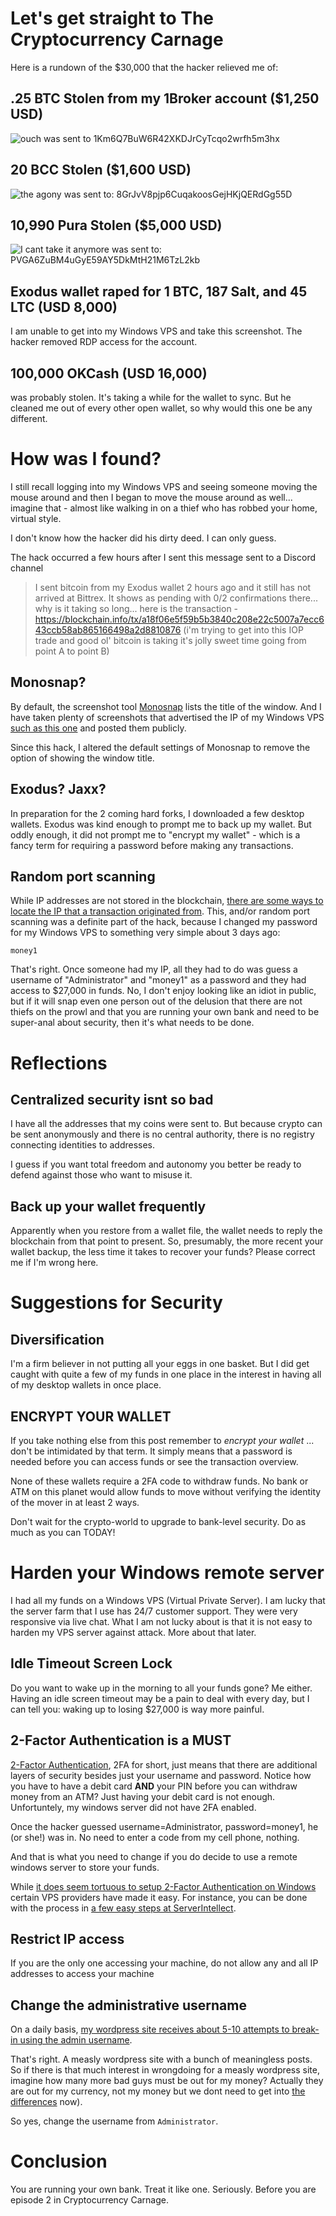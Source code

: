 # Let's get straight to The Cryptocurrency Carnage

Here is a rundown of the $30,000 that the hacker relieved me of:

## .25 BTC Stolen from my 1Broker account ($1,250 USD)
![ouch](https://monosnap.com/file/DD2jfoxplmsyeoRYVdbm7GeUscgkIt.png)
was sent to
1Km6Q7BuW6R42XKDJrCyTcqo2wrfh5m3hx

## 20 BCC Stolen ($1,600 USD)
![the agony](https://monosnap.com/file/oTjvF7kFFFSEeNDO888BQElkQpWxLR.png)
was sent to:
8GrJvV8pjp6CuqakoosGejHKjQERdGg55D

## 10,990 Pura Stolen ($5,000 USD)
![I cant take it anymore](https://monosnap.com/file/DKecVcLaqW1pGIaJLd4o2QfgFo3iW2.png)
was sent to:
PVGA6ZuBM4uGyE59AY5DkMtH21M6TzL2kb

## Exodus wallet raped for 1 BTC, 187 Salt, and 45 LTC (USD 8,000)
I am unable to get into my Windows VPS and take this screenshot. The
hacker removed RDP access for the account.

## 100,000 OKCash (USD 16,000)
was probably stolen. It's taking a while for the wallet to sync. But
he cleaned me out of every other open wallet, so why would this one be
any different.

# How was I found?

I still recall logging into my
Windows VPS and seeing someone moving the mouse around and then I
began to move the mouse around as well... imagine that - almost like
walking in on a thief who has robbed your home, virtual style.

I don't know how the hacker did his dirty deed. I can only guess.

The hack occurred a few hours after I sent this message sent to a
Discord channel
> I sent bitcoin from my Exodus wallet 2 hours ago and it still has not arrived at Bittrex. It shows as pending with 0/2 confirmations there... why is it taking so long... here is the transaction - https://blockchain.info/tx/a18f06e5f59b5b3840c208e22c5007a7ecc643ccb58ab865166498a2d8810876
(i'm trying to get into this IOP trade and good ol' bitcoin is taking it's jolly sweet time going from point A to point B)

## Monosnap?
By default, the screenshot tool [Monosnap](https://monosnap.com) lists
the title of the window. And I have taken plenty of screenshots that
advertised the IP of my Windows
VPS
[such as this one](https://monosnap.com/file/d5epIdkbvyJXjx0Sj7DnMEqX1FR0OM) and
posted them publicly.

Since this hack, I altered the default settings of Monosnap to remove
the option of showing the window title.

## Exodus? Jaxx?
In preparation for the 2 coming hard forks, I downloaded a few desktop
wallets. Exodus was kind enough to prompt me to back up my wallet. But
oddly enough, it did not prompt me to "encrypt my wallet" - which is a
fancy term for requiring a password before making any transactions.

## Random port scanning
While IP addresses are not stored in the blockchain, [there are some
ways to locate the IP that a transaction originated from](https://bitcoin.stackexchange.com/questions/193/how-do-i-see-the-ip-address-of-a-bitcoin-transaction). This,
and/or random port scanning was a definite part of the hack, because I
changed my password for my Windows VPS to something very simple about
3 days ago:

    money1

That's right. Once someone had my IP, all they had to do was guess a
username of "Administrator" and "money1" as a password and they had
access to $27,000 in funds. No, I don't enjoy looking like an idiot in
public, but if it will snap
even one person out of the delusion that there are not thiefs on the
prowl and that you are running your own bank and need to be super-anal
about security, then it's what needs to be done.

# Reflections

## Centralized security isnt so bad

I have all the addresses that my coins were sent to. But
because crypto can be sent anonymously and there is no central
authority, there is no registry connecting identities to addresses.

I guess if you want total freedom and autonomy you better be ready to
defend against those who want to misuse it.

## Back up your wallet frequently

Apparently when you restore from a wallet file, the wallet needs to
reply the blockchain from that point to present. So, presumably, the
more recent your wallet backup, the less time it takes to recover your
funds? Please correct me if I'm wrong here.

# Suggestions for Security

## Diversification

I'm a firm believer in not putting all your eggs in one basket. But I
did get caught with quite a few of my funds in one place in the
interest in having all of my desktop wallets in once place.

## ENCRYPT YOUR WALLET

If you take nothing else from this post remember to *encrypt your
wallet* ... don't be intimidated by that term. It simply means that a
password is needed before you can access funds or see the transaction
overview.

None of these wallets require a 2FA code to withdraw funds. No bank or
ATM on this planet would allow funds to move without verifying the
identity of the mover in at least 2 ways.

Don't wait for the crypto-world to upgrade to bank-level security. Do
as much as you can TODAY!

# Harden your Windows remote server

I had all my funds on a Windows VPS (Virtual Private Server). I am
lucky that the server farm that I use has 24/7 customer support. They
were very responsive via live chat. What I am not lucky about is that
it is not easy to harden my VPS server against attack. More about that
later.

## Idle Timeout Screen Lock

Do you want to wake up in the morning to all your funds gone? Me
either. Having an idle screen timeout may be a pain to deal with every
day, but I can tell you: waking up to losing $27,000 is way more
painful.

## 2-Factor Authentication is a MUST

[2-Factor Authentication](https://www.securenvoy.com/two-factor-authentication/what-is-2fa.shtm),
2FA for short, just
means that there are additional layers of security besides just your
username and password. Notice how you have to have a debit card
**AND** your PIN before you can withdraw money from an ATM? Just
having your debit card is not enough. Unfortuntely, my windows server
did not have 2FA enabled.

Once the hacker guessed username=Administrator, password=money1, he
(or she!) was in. No need to enter a code from my cell phone,
nothing.

And that is what you need to change if you do decide to use a remote
windows server to store your funds.

While
[it does seem tortuous to setup 2-Factor Authentication on Windows](https://docs.microsoft.com/en-us/windows-server/remote/remote-desktop-services/rds-plan-mfa) certain
VPS providers have made it easy. For instance, you can be done with
the process
in
[a few easy steps at ServerIntellect](https://www.serverintellect.com/support/2-factor/rdp-2-factor-login/).

## Restrict IP access

If you are the only one accessing your machine, do not allow any and
all IP addresses to access your machine

## Change the administrative username

On a daily basis, [my wordpress site receives about 5-10 attempts to
break-in using the admin username](https://monosnap.com/file/iS2FujOIhOxxqlSxLL6z4nszQNGUH9).

That's right. A measly wordpress site with a bunch of meaningless
posts. So if there is that much interest in wrongdoing for a measly
wordpress site, imagine how many more bad guys must be out for my
money? Actually they are out for my currency, not my money but we dont
need to get
into [the differences](https://www.youtube.com/watch?v=DyV0OfU3-FU)
now).

So yes, change the username from `Administrator`.

# Conclusion

You are running your own bank. Treat it like one. Seriously. Before
you are episode 2 in Cryptocurrency Carnage.
